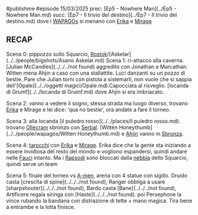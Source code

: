 #publishme #episode 
15/03/2025
prec: [Ep5 - Nowhere Man](../Ep5 - Nowhere Man.md)
succ: [Ep7 - Il trivio del destino](../Ep7 - Il trivio del destino.md)
dove i [WAPAGOs](../../people/wapagos/WAPAGOs.md) si menano con [Erika](../../people/raps_vess/../../people/raps_vess/../../people/raps_vess/Erika.md) e [Mirage](../../people/raps_vess/../../people/raps_vess/Mirage.md)

## RECAP
Scena 0: pippozzo sullo Squarcio, [Rostok](../../places/Rostok.md)/[Askelar](../../people/bigshots/Asano Askelar.md)
Scena 1: ri-attacco alla caverna. [Julian McCandles](../../../not found) aggredito con Jonathan e Marcathan. Witten mena Ahjin a caso con una stallattite. Luci danzanti su un pozzo di bestie. Pare che Julian torni con pistola a sistemarli, non vuole che si sappia dell'[Opale](../../oggetti magici/Opale.md).Capocciata al risveglio. [locanda di Grumf](../../locanda di Grumf.md) dove Ahjin si era imbriacato.

Scena 2: vanno a vedere il sogno, stessa strada ma luogo diverso, trovano [Erika](../../people/raps_vess/../../people/raps_vess/../../people/raps_vess/Erika.md) e Mirage e lei dice: 'qua no bestie', ora andate a fare il torneo.

Scena 3: alla locanda [il puledro rosso](../../places/il puledro rosso.md). trovano [Ollecram](../../people/wapagos/Ollecram.md) sbronzo con [Serbal](../../people/raps_vess/Serbal.md). [Witten Honeythumb](../../people/wapagos/Witten Honeythumb.md) e [Ahjin](../../people/wapagos/Ahjin.md) vanno in [Sbronza](../../Sbronza.md).

Scena 4: [tarocchi](../../tarocchi.md) con [Erika](../../people/raps_vess/../../people/raps_vess/../../people/raps_vess/Erika.md) e [Mirage](../../people/raps_vess/../../people/raps_vess/Mirage.md). Erika dice che la gente sta iniziando a essere invidiosa del resto del mondo e vogliono espandersi, quindi andare nelle [Fauci](../../places/Fauci.md) intanto. Ma i [Rapsodi](../../people/raps_vess/Rapsodi.md) sono bloccati dalla [nebbia](../../spells/nebbia.md) dello Squarcio, quindi serve un team

Scena 5: finale del torneo vs [A-men](../../people/A-men.md), arena con 4 statue con sigillo. Druido casta [crescita di spine](../../../not found), Ranger obbliga a usare [sharpshooter](../../../not found), Bardo casta [Bane](../../../not found), Artificere regala siringa con [Haste](../../../not found). poi Persephone la vince rubando la bandana con distrazione di tette + mano magica. Tira bene a entrambe e la lotta finisce.

